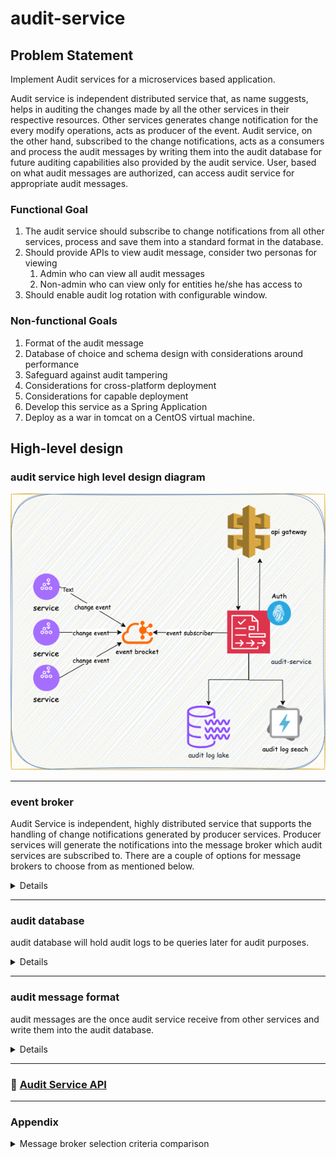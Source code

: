 # audit-service

## Problem Statement
Implement Audit services for a microservices based application.

Audit service is independent distributed service that, as name suggests, helps in auditing the changes made by all the 
other services in their respective resources. Other services generates change notification for the every modify 
operations, acts as producer of the event. Audit service, on the other hand, subscribed to the change notifications, 
acts as a consumers and process the audit messages by writing them into the audit database for future auditing 
capabilities also provided by the audit service. User, based on what audit messages are authorized, can access audit 
service for appropriate audit messages.

### Functional Goal
1. The audit service should subscribe to change notifications from all other services, process and save them into a standard format in the database.
2. Should provide APIs to view audit message, consider two personas for viewing 
   1. Admin who can view all audit messages
   2. Non-admin who can view only for entities he/she has access to
3. Should enable audit log rotation with configurable window.

### Non-functional Goals
1. Format of the audit message
2. Database of choice and schema design with considerations around performance
3. Safeguard against audit tampering
4. Considerations for cross-platform deployment
5. Considerations for capable deployment
6. Develop this service as a Spring Application
7. Deploy as a war in tomcat on a CentOS virtual machine.

## High-level design
### audit service high level design diagram
![AuditService](images/AuditServiceHighLevel.drawio.png)

---

### event broker
Audit Service is independent, highly distributed service that supports the handling of change notifications generated by
producer services. Producer services will generate the notifications into the message broker which audit services are 
subscribed to. There are a couple of options for message brokers to choose from as mentioned below.

<details>

### 📌 Pros & Cons Summary

#### **Apache Kafka** [selected for this implementation]
- ✅ Pros:
   - High throughput and scalability
   - Built-in durability and re-playability
   - Rich ecosystem (Kafka Streams, KSQL, Connect)
   - Mature in terms of Community, documentation, and long-term support
- ❌ Cons:
   - Operationally complex (ZooKeeper, partitions, brokers)
   - Overkill for simple or low-volume use cases

#### **Apache ActiveMQ**
- ✅ Pros:
   - Simple to set up with JMS support
   - Good for traditional enterprise Java applications
- ❌ Cons:
   - Lower throughput and feature growth compared to Kafka
   - Fewer modern integrations and declining popularity

#### **RabbitMQ**
- ✅ Pros:
   - Lightweight and easy to deploy
   - Excellent support for multiple protocols (AMQP, MQTT)
   - Good plugin ecosystem and UI management
- ❌ Cons:
   - Limited message replay features
   - Throughput lower than Kafka at scale

#### **AWS SQS**
- ✅ Pros:
   - Fully managed, scales automatically
   - No infrastructure or broker management
   - FIFO support and IAM integration
- ❌ Cons:
   - Not open-source or self-hostable
   - No message replay unless explicitly stored elsewhere

#### **ZeroMQ**
- ✅ Pros:
   - Extremely low latency
   - Brokerless and very lightweight
- ❌ Cons:
   - No durability, persistence, or broker management
   - Requires custom implementation for reliability and ordering
   - Not ideal for audit/compliance-grade systems

</details>

---

### audit database
audit database will hold audit logs to be queries later for audit purposes.

<details>

#### Available databases options 
1. Elastic search [selected to store data for short duration and real time search queries]
2. MongoDB [not selected]
3. PostgreSQL [selected to store data over longer duration and offline queries]
4. Amazon S3 + athena [not selected]
5. Amazon S3 + Glacier [not selected]

#### 📊 Audit Log Storage Selection Guide

| Use Case / Criteria                                   | Elasticsearch      | PostgreSQL         | MongoDB            | S3 + Athena        | S3 + Glacier       |
|-------------------------------------------------------|--------------------|--------------------|--------------------|--------------------|--------------------|
| 🔍 Fast full-text & field-based search (tokenized)    | ✅ Best suited      | ⚠️ Index-heavy      | ⚠️ Moderate         | ❌ Not supported    | ❌ Not supported    |
| 📈 High write throughput (real-time logs)             | ✅ Excellent        | ⚠️ Medium           | ✅ Good             | ⚠️ Needs batching   | ❌ Not applicable   |
| 📁 Flexible schema / nested fields                    | ✅ Good             | ❌ Rigid            | ✅ Excellent        | ✅ Handles JSON     | ✅ Handles JSON     |
| 📅 Long-term archival (months to years)               | ❌ Costly           | ⚠️ Medium (with care) | ⚠️ Costly at scale  | ✅ Cheap            | ✅ Cheapest         |
| 💸 Low-cost storage                                    | ❌ High             | ⚠️ Medium           | ⚠️ Medium           | ✅ Excellent        | ✅ Excellent        |
| 📊 Structured reporting & joins                       | ❌ Weak             | ✅ Best suited      | ⚠️ Limited          | ⚠️ Complex           | ❌ Not possible     |
| 🔐 Compliance (immutability, WORM, backups)           | ⚠️ Needs extensions | ⚠️ Needs WORM support | ⚠️ Needs control    | ✅ Versioned        | ✅ WORM by default  |
| 📉 Low query frequency (cold access only)             | ❌ Overkill         | ⚠️ Depends           | ⚠️ Depends          | ✅ Suited           | ✅ Best suited      |
| 🧠 Easy integration with Spring Boot                  | ✅ Spring Data      | ✅ Spring Data JPA  | ✅ Spring Data      | ⚠️ Via SDK/query layer | ❌ Not direct       |
| 🔄 Data retention, aging, and tiering support         | ✅ ILM policies     | ⚠️ Manual partition | ⚠️ Manual           | ✅ Lifecycle rules  | ✅ Auto-tiering     |

Legend:
✅ = Best suited  
⚠️ = Possible with limitations / added effort  
❌ = Not ideal or unsupported

</details>

---

### audit message format
audit messages are the once audit service receive from other services and write them into the audit database.

<details>

#### 📝 Audit Log Format Design Criteria

| Criterion                         | Description                                                                 | Importance                                                                 |
|----------------------------------|-----------------------------------------------------------------------------|---------------------------------------------------------------------------|
| 🔑 `eventId`                     | Unique identifier (UUID) for the audit event                                | Ensures traceability and de-duplication                                   |
| 🕒 `timestamp`                   | ISO 8601 formatted timestamp of when the event occurred                     | Critical for ordering and time-range queries                              |
| 📦 `sourceService`              | The microservice that generated the event (e.g., user-service)             | Enables filtering and attribution of actions                              |
| 🔁 `eventType`                  | Type of event (e.g., USER_CREATED, RESOURCE_DELETED)                        | Helps in classification, filtering, and analytics                         |
| 🧩 `entityType` & `entityId`    | What was changed (e.g., User, Order) and its ID                             | Core reference to the subject of the change                               |
| 👤 `changedBy`                  | Who made the change — includes username, userId, and roles                  | Enables authorization checks and access filtering                         |
| 🔄 `changeSummary`              | What changed — structured diff of old vs new values                         | Enables rich history views and auditing fidelity                          |
| 🌐 `metadata`                   | Optional context (IP address, user agent, etc.)                             | Useful for forensic, compliance, and security audit trails                |
| 🧠 Schema Flexibility           | Support for evolving message structure (e.g., nested, optional fields)     | Important for long-term maintainability and compatibility                 |
| 🔐 Tamper Evident (optional)    | Signature or hash of message for integrity validation                       | Optional but important for security-sensitive environments                |
| 💬 Extensibility                | Should support adding new fields (e.g., tags, severity) over time          | Future-proofing the schema                                                |
| 🔎 Searchable Field Types       | Field types chosen to support fast and useful searches (e.g., keywords, nested) | Directly impacts performance in Elasticsearch or other search DBs     |


```json
{
   "$schema": "http://json-schema.org/draft-07/schema#",
   "title": "AuditEvent",
   "type": "object",
   "properties": {
      "eventId": {
         "type": "string",
         "format": "uuid"
      },
      "timestamp": {
         "type": "string",
         "format": "date-time/ISO 8601"
      },
      "sourceService": {
         "type": "string"
      },
      "eventType": {
         "type": "string"
      },
      "entityType": {
         "type": "string"
      },
      "entityId": {
         "type": "string"
      },
      "changedBy": {
         "type": "object",
         "properties": {
            "username": { "type": "string" },
            "userId": { "type": "string" },
            "roles": {
               "type": "array",
               "items": { "type": "string" }
            }
         },
         "required": ["username", "userId", "roles"]
      },
      "changeSummary": {
         "type": "object",
         "additionalProperties": {
            "type": "object",
            "properties": {
               "old": { "type": ["string", "null"] },
               "new": { "type": ["string", "null"] }
            },
            "required": ["old", "new"]
         }
      },
      "metadata": {
         "type": "object",
         "properties": {
            "ipAddress": { "type": "string" },
            "userAgent": { "type": "string" }
         },
         "required": ["ipAddress", "userAgent"]
      }
   },
   "required": [
      "eventId",
      "timestamp",
      "sourceService",
      "eventType",
      "entityType",
      "entityId",
      "changedBy",
      "changeSummary",
      "metadata"
   ]
}

```

Example:
```json
{
   "eventId": "uuid",
   "timestamp": "ISO 8601",
   "sourceService": "user-service",
   "eventType": "USER_UPDATED",
   "entityType": "User",
   "entityId": "12345",
   "changedBy": {
      "username": "john.doe",
      "userId": "user-001",
      "roles": ["ADMIN"]
   },
   "changeSummary": {
      "email": {
         "old": "a@example.com",
         "new": "b@example.com"
      }
   },
   "metadata": {
      "ipAddress": "192.168.1.10",
      "userAgent": "Mozilla/5.0"
   }
}

```

another example:
```json
{
   "eventId": "6f8e67ad-8c47-4299-b054-7c87173babc5",
   "timestamp": "2025-05-01T17:00:00Z",
   "sourceService": "library-book-service",
   "eventType": "BOOK_STATUS_CHANGED",
   "entityType": "Book",
   "entityId": "book-456",
   "changedBy": {
      "username": "emma.watson",
      "userId": "staff-789",
      "roles": ["LIBRARIAN"]
   },
   "changeSummary": {
      "status": {
         "old": "available",
         "new": "checked_out"
      }
   },
   "metadata": {
      "ipAddress": "10.0.0.45",
      "userAgent": "Mozilla/5.0"
   }
}

```

elastic search index mapping:
```json
PUT /audit-logs
{
  "mappings": {
    "properties": {
      "eventId": {
        "type": "keyword"
      },
      "timestamp": {
        "type": "date"
      },
      "sourceService": {
        "type": "keyword"
      },
      "eventType": {
        "type": "keyword"
      },
      "entityType": {
        "type": "keyword"
      },
      "entityId": {
        "type": "keyword"
      },
      "changedBy": {
        "properties": {
          "username": { "type": "keyword" },
          "userId": { "type": "keyword" },
          "roles": { "type": "keyword" }
        }
      },
      "changeSummary": {
        "type": "object",
        "dynamic": true
      },
      "metadata": {
        "properties": {
          "ipAddress": { "type": "ip" },
          "userAgent": { "type": "text" }
        }
      }
    }
  }
}
```

</details>

---

### 🔐 [Audit Service API](audit_service_api_doc.md)

---

### Appendix

<details>

<summary> Message broker selection criteria comparison </summary>

| Criteria                | Meaning                                                                 | Kafka                        | ActiveMQ                    | RabbitMQ                   | AWS SQS                           | ZeroMQ                          |
|------------------------|-------------------------------------------------------------------------|------------------------------|-----------------------------|----------------------------|-----------------------------------|---------------------------------|
| **Durability**         | Ensures messages are not lost                                           | ✅ High (disk + replication) | ✅ Good (persistent queues) | ✅ Good (persistent queues) | ✅ Durable by default              | ❌ Minimal (no persistence)      |
| **Ordering**           | Maintains order of messages                                             | ✅ Per partition              | ⚠️ Limited                  | ⚠️ Fair                    | ✅ FIFO queues (optional)         | ⚠️ App must handle it           |
| **Replayability**      | Ability to reprocess past events                                        | ✅ Yes (offset-based)         | ❌ Not built-in             | ❌ Not built-in            | ❌ Not supported                  | ❌ Manual implementation needed |
| **Throughput**         | Volume of messages per second                                           | 🔥 Very high                  | ✅ Medium                   | ✅ Medium                  | ✅ Medium to high                 | 🔥 Extremely high               |
| **Delivery Guarantees**| Exactly-once, at-least-once delivery                                    | ✅ At-least-once (default)    | ✅ At-least-once            | ✅ At-least-once           | ✅ At-least-once or Exactly-once  | ❌ Fire-and-forget mostly       |
| **Latency**            | Time between send and receive                                           | ✅ Low                        | ✅ Low                      | ✅ Low                     | ✅ Low to medium                  | ⚡ Very low                     |
| **Ease of Operations** | Simplicity of setup and maintenance                                     | ⚠️ Complex (ZK required)      | ✅ Simple                   | ✅ Simple                  | ✅ Fully managed (serverless)     | ⚠️ DIY                          |
| **Cloud-native**       | Integrates natively with cloud environments                             | ⚠️ Needs extra setup          | ⚠️ Manual setup             | ⚠️ Manual setup            | ✅ Fully managed                  | ❌ Not cloud-native             |
| **Protocol Support**   | Communication protocol support                                          | Kafka protocol               | JMS, STOMP, OpenWire       | AMQP, MQTT, STOMP         | HTTPS + AWS SDK                  | Custom socket-based             |
| **Monitoring Tools**   | Built-in or ecosystem support for visibility                            | ✅ Rich ecosystem             | ✅ Basic tools              | ✅ Good (UI + plugins)     | ✅ CloudWatch + SDK               | ❌ None out of the box          |
| **Maturity**           | Community, documentation, and long-term support                         | ✅ Very mature                | ✅ Mature                   | ✅ Mature                  | ✅ Backed by AWS                  | ⚠️ Niche, low-level              |

</details>